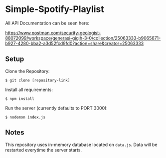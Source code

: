 # Simple-Spotify-Playlist

All API Documentation can be seen here:

https://www.postman.com/security-geologist-88072099/workspace/generasi-gigih-3-0/collection/25063333-b9065671-b927-4280-bba2-a3d52fcd9fd0?action=share&creator=25063333

## Setup

Clone the Repository:
```
$ git clone [repository-link]
```

Install all requirements:
```
$ npm install
```

Run the server (currently defaults to PORT 3000):
```
$ nodemon index.js
```

## Notes

This repository uses in-memory database located on `data.js`.
Data will be restarted everytime the server starts.